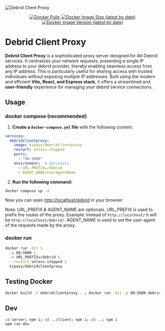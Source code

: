 ![Debrid Client Proxy](https://i.imgur.com/7VgRXsR.png)

<div align="center">

[![Docker Pulls](https://img.shields.io/docker/pulls/kipavy/debridclientproxy)](https://hub.docker.com/r/kipavy/debridclientproxy)
[![Docker Image Size (latest by date)](https://img.shields.io/docker/image-size/kipavy/debridclientproxy)](https://hub.docker.com/r/kipavy/debridclientproxy)
[![Docker Image Version (latest by date)](https://img.shields.io/docker/v/kipavy/debridclientproxy)](https://hub.docker.com/r/kipavy/debridclientproxy)

</div>

# Debrid Client Proxy

**Debrid Client Proxy** is a sophisticated proxy server designed for All-Debrid services. It centralizes your network requests, presenting a single IP address to your debrid provider, thereby enabling seamless access from any IP address. This is particularly useful for sharing access with trusted individuals without exposing multiple IP addresses. Built using the modern and efficient **Vite, React, and Express stack**, it offers a streamlined and **user-friendly** experience for managing your debrid service connections.

## Usage

### docker compose (recommended)

1. **Create a `docker-compose.yml` file** with the following content:

```yaml
services:
  debridclientproxy:
    image: kipavy/debridclientproxy
    restart: unless-stopped
    ports:
      - "80:5000"
    environment:  # Optionals
      - URL_PREFIX=/debrid
      - AGENT_NAME=YourAgentName
```

2. **Run the following command:**

```bash
docker compose up -d
```

Now you can open <http://localhost/debrid> in your browser.

Note: URL_PREFIX & AGENT_NAME are optionals, URL_PREFIX is used to prefix the routes of the proxy. Example: Instead of `http://localhost/` it will be `http://localhost/debrid/`. AGENT_NAME is used to set the user-agent of the requests made by the proxy.

### docker run

```bash
docker run -dit \
  -p 80:5000 \
  -e URL_PREFIX=/debrid \
  --restart unless-stopped \
  kipavy/debridclientproxy
```

## Testing Docker

```bash
docker build -t debridclientproxy . ; docker run -dit -p 80:5000 debridclientproxy
```

## Dev

```bash
cd server; npm i; cd ../client; npm i; cd ..; npm i
npm run dev
```
